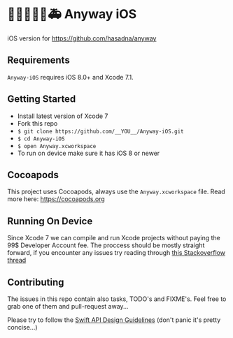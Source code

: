 # 🚗🚕🚙🚚🚜🚑 Anyway iOS
iOS version for https://github.com/hasadna/anyway


## Requirements

`Anyway-iOS` requires iOS 8.0+ and Xcode 7.1.

## Getting Started

 - Install latest version of Xcode 7
 - Fork this repo
 - `$ git clone https://github.com/__YOU__/Anyway-iOS.git`
 - `$ cd Anyway-iOS`
 - `$ open Anyway.xcworkspace `
 - To run on device make sure it has iOS 8 or newer

## Cocoapods

This project uses Cocoapods, always use the `Anyway.xcworkspace` file.
Read more here: https://cocoapods.org


## Running On Device

Since Xcode 7 we can compile and run Xcode projects without paying the 99$ Developer Account fee. The proccess should be mostly straight forward, if you encounter any issues try reading through [this Stackoverflow thread](http://stackoverflow.com/questions/30727099/how-to-run-apps-on-iphone-ipad-using-xcode-7-without-enrolling-to-apples-develo)


## Contributing

The issues in this repo contain also tasks, TODO's and FIXME's. Feel free to grab one of them and pull-request away...

Please try to follow the [Swift API Design Guidelines](https://swift.org/documentation/api-design-guidelines.html) (don't panic it's pretty concise...)
